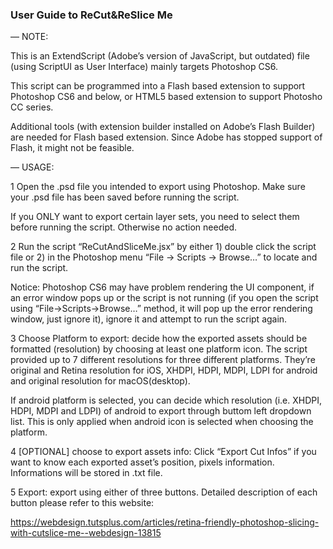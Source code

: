 ### User Guide to ReCut&ReSlice Me

—
NOTE:

This is an ExtendScript (Adobe’s version of JavaScript, but outdated) file (using ScriptUI as User Interface) mainly targets Photoshop CS6. 

This script can be programmed into a Flash based extension to support Photoshop CS6 and below, or HTML5 based extension to support Photosho CC series. 

Additional tools (with extension builder installed on Adobe’s Flash Builder) are needed for Flash based extension. Since Adobe has stopped support of Flash, it might not be feasible.

—
USAGE:

1 Open the .psd file you intended to export using Photoshop. Make sure your .psd file has been saved before running the script.

If you ONLY want to export certain layer sets, you need to select them before running the script. Otherwise no action needed.

2 Run the script “ReCutAndSliceMe.jsx” by either 1) double click the script file or 2) in the Photoshop menu “File -> Scripts -> Browse…” to locate and run the script.



Notice: Photoshop CS6 may have problem rendering the UI component, if an error window pops up or the script is not running (if you open the script using “File->Scripts->Browse…” method, it will pop up the error rendering window, just ignore it), ignore it and attempt to run the script again.

3 Choose Platform to export: decide how the exported assets should be formatted (resolution) by choosing at least one platform icon. The script provided up to 7 different resolutions for three different platforms. They’re original and Retina resolution for iOS, XHDPI, HDPI, MDPI, LDPI for android and original resolution for macOS(desktop).



If android platform is selected, you can decide which resolution (i.e. XHDPI, HDPI, MDPI and LDPI) of android to export through buttom left dropdown list. This is only applied when android icon is selected when choosing the platform.

4 [OPTIONAL] choose to export assets info: Click “Export Cut Infos” if you want to know each exported asset’s position, pixels information. Informations will be stored in .txt file.

5 Export: export using either of three buttons. Detailed description of each button please refer to this website:

https://webdesign.tutsplus.com/articles/retina-friendly-photoshop-slicing-with-cutslice-me--webdesign-13815
